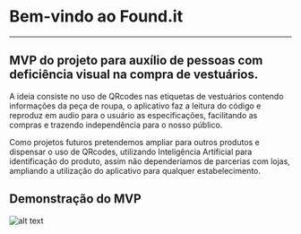 # Bem-vindo ao Found.it
___________________________________________________________________________________________________________________________________

## MVP do projeto para auxílio de pessoas com deficiência visual na compra de vestuários. 

A ideia consiste no uso de QRcodes nas etiquetas de vestuários contendo informações da peça de roupa, o aplicativo faz a leitura do código e reproduz em audio para o usuário as especificações, facilitando as compras e trazendo independência para o nosso público.

Como projetos futuros pretendemos ampliar para outros produtos e dispensar o uso de QRcodes, utilizando Inteligência Artificial para identificação do produto, assim não dependeríamos de parcerias com lojas, ampliando a utilização do aplicativo para qualquer estabelecimento.

## Demonstração do MVP

![alt text](https://github.com/vinisbranco/Found.it/docs/demonstracao.jpg)
